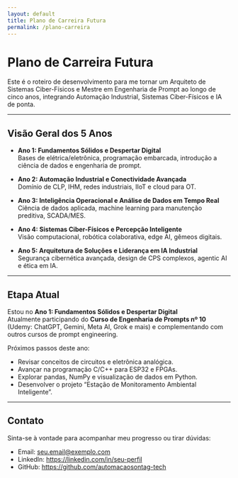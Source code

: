 ```yaml
---
layout: default
title: Plano de Carreira Futura
permalink: /plano-carreira
---
```


# Plano de Carreira Futura

Este é o roteiro de desenvolvimento para me tornar um Arquiteto de Sistemas Ciber-Físicos e Mestre em Engenharia de Prompt ao longo de cinco anos, integrando Automação Industrial, Sistemas Ciber-Físicos e IA de ponta.

---

## Visão Geral dos 5 Anos

- **Ano 1: Fundamentos Sólidos e Despertar Digital**  
  Bases de elétrica/eletrônica, programação embarcada, introdução a ciência de dados e engenharia de prompt.

- **Ano 2: Automação Industrial e Conectividade Avançada**  
  Domínio de CLP, IHM, redes industriais, IIoT e cloud para OT.

- **Ano 3: Inteligência Operacional e Análise de Dados em Tempo Real**  
  Ciência de dados aplicada, machine learning para manutenção preditiva, SCADA/MES.

- **Ano 4: Sistemas Ciber-Físicos e Percepção Inteligente**  
  Visão computacional, robótica colaborativa, edge AI, gêmeos digitais.

- **Ano 5: Arquitetura de Soluções e Liderança em IA Industrial**  
  Segurança cibernética avançada, design de CPS complexos, agentic AI e ética em IA.

---

## Etapa Atual

Estou no **Ano 1: Fundamentos Sólidos e Despertar Digital**  
Atualmente participando do **Curso de Engenharia de Prompts nº 10** (Udemy: ChatGPT, Gemini, Meta AI, Grok e mais) e complementando com outros cursos de prompt engineering.

Próximos passos deste ano:

- Revisar conceitos de circuitos e eletrônica analógica.  
- Avançar na programação C/C++ para ESP32 e FPGAs.  
- Explorar pandas, NumPy e visualização de dados em Python.  
- Desenvolver o projeto “Estação de Monitoramento Ambiental Inteligente”.

---

## Contato

Sinta-se à vontade para acompanhar meu progresso ou tirar dúvidas:

- Email: seu.email@exemplo.com  
- LinkedIn: https://linkedin.com/in/seu-perfil  
- GitHub: https://github.com/automacaosontag-tech  


